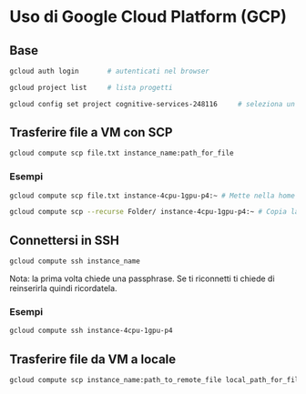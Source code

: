 # Uso di Google Cloud Platform (GCP)

## Base

```bash
gcloud auth login		# autenticati nel browser
```

```bash
gcloud project list 	# lista progetti
```

```bash
gcloud config set project cognitive-services-248116		# seleziona un progetto
```

## Trasferire file a VM con SCP

```bash
gcloud compute scp file.txt instance_name:path_for_file
```

### Esempi

```bash
gcloud compute scp file.txt instance-4cpu-1gpu-p4:~ # Mette nella home della VM
```

```bash
gcloud compute scp --recurse Folder/ instance-4cpu-1gpu-p4:~ # Copia la cartella Folder nella home della VM
```

## Connettersi in SSH

```bash
gcloud compute ssh instance_name
```

Nota: la prima volta chiede una passphrase. Se ti riconnetti ti chiede di reinserirla quindi ricordatela.

### Esempi

```bash
gcloud compute ssh instance-4cpu-1gpu-p4
```

## Trasferire file da VM a locale

```bash
gcloud compute scp instance_name:path_to_remote_file local_path_for_file
```